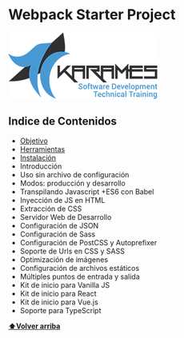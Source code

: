 # Webpack Starter Project

![karames logo](/src/images/karames_logo_github_repository.png "karames logo")

## Indice de Contenidos

- [Objetivo](#objetivo)
- [Herramientas](#herramientas)
- [Instalación](#instalación)
- Introducción
- Uso sin archivo de configuración
- Modos: producción y desarrollo
- Transpilando Javascript +ES6 con Babel
- Inyección de JS en HTML
- Extracción de CSS
- Servidor Web de Desarrollo
- Configuración de JSON
- Configuración de Sass
- Configuración de PostCSS y Autoprefixer
- Soporte de Urls en CSS y SASS
- Optimización de imágenes
- Configuración de archivos estáticos
- Múltiples puntos de entrada y salida
- Kit de inicio para Vanilla JS
- Kit de inicio para React
- Kit de inicio para Vue.js
- Soporte para TypeScript

**[⬆Volver arriba](#indice-de-contenidos)**
